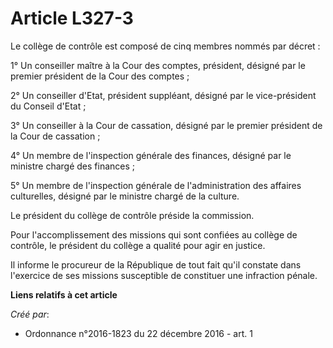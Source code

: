 # Article L327-3

Le collège de contrôle est composé de cinq membres nommés par décret : 

1° Un conseiller maître à la Cour des comptes, président, désigné par le premier président de la Cour des comptes ; 

2° Un conseiller d'Etat, président suppléant, désigné par le vice-président du Conseil d'Etat ; 

3° Un conseiller à la Cour de cassation, désigné par le premier président de la Cour de cassation ; 

4° Un membre de l'inspection générale des finances, désigné par le ministre chargé des finances ; 

5° Un membre de l'inspection générale de l'administration des affaires culturelles, désigné par le ministre chargé de la
culture. 

Le président du collège de contrôle préside la commission. 

Pour l'accomplissement des missions qui sont confiées au collège de contrôle, le président du collège a qualité pour agir en
justice. 

Il informe le procureur de la République de tout fait qu'il constate dans l'exercice de ses missions susceptible de
constituer une infraction pénale.

**Liens relatifs à cet article**

_Créé par_:

  - Ordonnance n°2016-1823 du 22 décembre 2016 - art. 1
